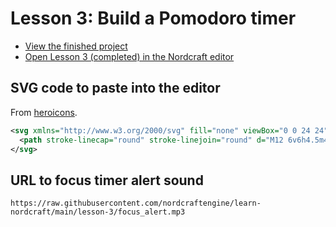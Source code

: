 # Lesson 3: Build a Pomodoro timer

- [View the finished project](https://focustimer.toddle.site/)
- [Open Lesson 3 (completed) in the Nordcraft editor](https://editor.nordcraft.com/projects/focustimer/branches/main/components/HomePage)

## SVG code to paste into the editor

From [heroicons](https://heroicons.com/).

```svg
<svg xmlns="http://www.w3.org/2000/svg" fill="none" viewBox="0 0 24 24" stroke-width="1.5" stroke="currentColor" class="size-6">
  <path stroke-linecap="round" stroke-linejoin="round" d="M12 6v6h4.5m4.5 0a9 9 0 1 1-18 0 9 9 0 0 1 18 0Z" />
</svg>
```

## URL to focus timer alert sound

```text
https://raw.githubusercontent.com/nordcraftengine/learn-nordcraft/main/lesson-3/focus_alert.mp3
```
